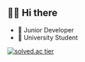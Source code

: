 
## 👋🏻 Hi there  

- 💼   Junior Developer
- 🏫   University Student


[![solved.ac tier](http://mazassumnida.wtf/api/generate_badge?boj=jeay123)](https://solved.ac/jeay123)
<!--
**CHAYEONIL/CHAYEONIL** is a ✨ _special_ ✨ repository because its `README.md` (this file) appears on your GitHub profile.

Here are some ideas to get you started:

- 🔭 I’m currently working on ...
- 🌱 I’m currently learning ...
- 👯 I’m looking to collaborate on ...
- 🤔 I’m looking for help with ...
- 💬 Ask me about ...
- 📫 How to reach me: ...
- 😄 Pronouns: ...
- ⚡ Fun fact: ...
-->
